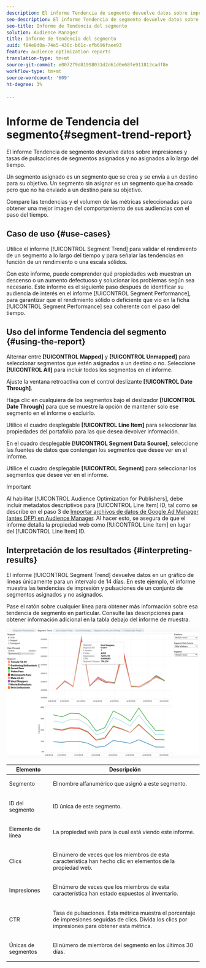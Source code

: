 ```yaml
---
description: El informe Tendencia de segmento devuelve datos sobre impresiones y tasas de pulsaciones de segmentos asignados y no asignados a lo largo del tiempo. Un segmento asignado es un segmento que se crea y se envía a un destino para su objetivo. Un segmento sin asignar es un segmento que ha creado pero que no ha enviado a un destino para su objetivo. Compare las tendencias y el volumen de las métricas seleccionadas para obtener una mejor imagen del comportamiento de sus audiencias con el paso del tiempo.
seo-description: El informe Tendencia de segmento devuelve datos sobre impresiones y tasas de pulsaciones de segmentos asignados y no asignados a lo largo del tiempo. Un segmento asignado es un segmento que se crea y se envía a un destino para su objetivo. Un segmento sin asignar es un segmento que ha creado pero que no ha enviado a un destino para su objetivo. Compare las tendencias y el volumen de las métricas seleccionadas para obtener una mejor imagen del comportamiento de sus audiencias con el paso del tiempo.
seo-title: Informe de Tendencia del segmento
solution: Audience Manager
title: Informe de Tendencia del segmento
uuid: f84e8d0a-74e5-430c-b61c-efb696faee93
feature: audience optimization reports
translation-type: tm+mt
source-git-commit: e007279d81998031d2d61d0e68fe911813cadf8e
workflow-type: tm+mt
source-wordcount: '609'
ht-degree: 3%

---
```



# Informe de Tendencia del segmento{#segment-trend-report}

El informe Tendencia de segmento devuelve datos sobre impresiones y tasas de pulsaciones de segmentos asignados y no asignados a lo largo del tiempo.

Un segmento asignado es un segmento que se crea y se envía a un destino para su objetivo. Un segmento sin asignar es un segmento que ha creado pero que no ha enviado a un destino para su objetivo.

Compare las tendencias y el volumen de las métricas seleccionadas para obtener una mejor imagen del comportamiento de sus audiencias con el paso del tiempo.

## Caso de uso {#use-cases}

Utilice el informe [!UICONTROL Segment Trend] para validar el rendimiento de un segmento a lo largo del tiempo y para señalar las tendencias en función de un rendimiento o una escala sólidos.

Con este informe, puede comprender qué propiedades web muestran un descenso o un aumento defectuoso y solucionar los problemas según sea necesario. Este informe es el siguiente paso después de identificar su audiencia de interés en el informe [!UICONTROL Segment Performance], para garantizar que el rendimiento sólido o deficiente que vio en la ficha [!UICONTROL Segment Performance] sea coherente con el paso del tiempo.

## Uso del informe Tendencia del segmento {#using-the-report}

Alternar entre **[!UICONTROL Mapped]** y **[!UICONTROL Unmapped]** para seleccionar segmentos que estén asignados a un destino o no. Seleccione **[!UICONTROL All]** para incluir todos los segmentos en el informe.

Ajuste la ventana retroactiva con el control deslizante **[!UICONTROL Date Through]**.

Haga clic en cualquiera de los segmentos bajo el deslizador **[!UICONTROL Date Through]** para que se muestre la opción de mantener solo ese segmento en el informe o excluirlo.

Utilice el cuadro desplegable **[!UICONTROL Line Item]** para seleccionar las propiedades del portafolio para las que desea devolver información.

En el cuadro desplegable **[!UICONTROL Segment Data Source]**, seleccione las fuentes de datos que contengan los segmentos que desee ver en el informe.

Utilice el cuadro desplegable **[!UICONTROL Segment]** para seleccionar los segmentos que desee ver en el informe.

>[!IMPORTANT]
>
>Al habilitar [!UICONTROL Audience Optimization for Publishers], debe incluir metadatos descriptivos para [!UICONTROL Line Item] ID, tal como se describe en el paso 3 de [Importar archivos de datos de Google Ad Manager (antes DFP) en Audience Manager](../../../reporting/audience-optimization-reports/aor-publishers/import-dfp.md). Al hacer esto, se asegura de que el informe detalla la propiedad web como [!UICONTROL Line Item] en lugar del [!UICONTROL Line Item] ID.

## Interpretación de los resultados {#interpreting-results}

El informe [!UICONTROL Segment Trend] devuelve datos en un gráfico de líneas únicamente para un intervalo de 14 días. En este ejemplo, el informe muestra las tendencias de impresión y pulsaciones de un conjunto de segmentos asignados y no asignados.

Pase el ratón sobre cualquier línea para obtener más información sobre esa tendencia de segmento en particular. Consulte las descripciones para obtener información adicional en la tabla debajo del informe de muestra.

![](assets/publisher_segment_trend.png)

<table id="table_AFE2540583C34835B04584693ADFD26A"> 
 <thead> 
  <tr> 
   <th colname="col1" class="entry"> Elemento </th> 
   <th colname="col2" class="entry"> Descripción </th> 
  </tr>
 </thead>
 <tbody> 
  <tr> 
   <td colname="col1"> <p><span class="wintitle"> Segmento</span> </p> </td> 
   <td colname="col2"> <p>El nombre alfanumérico que asignó a este segmento. </p> </td> 
  </tr> 
  <tr> 
   <td colname="col1"> <p><span class="wintitle"> ID del segmento</span> </p> </td> 
   <td colname="col2"> <p>ID única de este segmento. </p> </td> 
  </tr> 
  <tr> 
   <td colname="col1"> <p><span class="wintitle"> Elemento de línea</span> </p> </td> 
   <td colname="col2"> <p>La propiedad web para la cual está viendo este informe. </p> </td> 
  </tr> 
  <tr> 
   <td colname="col1"> <p><span class="wintitle"> Clics</span> </p> </td> 
   <td colname="col2"> <p>El número de veces que los miembros de esta característica han hecho clic en elementos de la propiedad web. </p> </td> 
  </tr> 
  <tr> 
   <td colname="col1"> <p><span class="wintitle"> Impresiones</span> </p> </td> 
   <td colname="col2"> <p>El número de veces que los miembros de esta característica han estado expuestos al inventario. </p> </td> 
  </tr> 
  <tr> 
   <td colname="col1"> <p><span class="wintitle"> CTR</span> </p> </td> 
   <td colname="col2"> <p>Tasa de pulsaciones. Esta métrica muestra el porcentaje de impresiones seguidas de clics. Divida los clics por impresiones para obtener esta métrica. </p> </td> 
  </tr> 
  <tr> 
   <td colname="col1"> <p><span class="wintitle"> Únicas de segmentos</span> </p> </td> 
   <td colname="col2"> <p>El número de miembros del segmento en los últimos 30 días. </p> </td> 
  </tr> 
 </tbody> 
</table>
